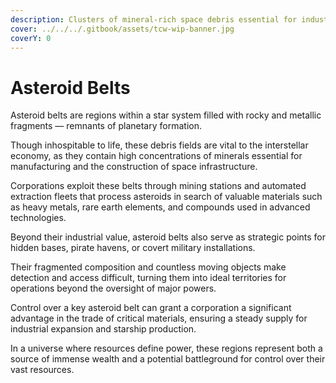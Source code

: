 ```yaml
---
description: Clusters of mineral-rich space debris essential for industrial supply chains.
cover: ../../../.gitbook/assets/tcw-wip-banner.jpg
coverY: 0
---
```


# Asteroid Belts

Asteroid belts are regions within a star system filled with rocky and metallic fragments — remnants of planetary formation.

Though inhospitable to life, these debris fields are vital to the interstellar economy, as they contain high concentrations of minerals essential for manufacturing and the construction of space infrastructure.

Corporations exploit these belts through mining stations and automated extraction fleets that process asteroids in search of valuable materials such as heavy metals, rare earth elements, and compounds used in advanced technologies.

Beyond their industrial value, asteroid belts also serve as strategic points for hidden bases, pirate havens, or covert military installations.

Their fragmented composition and countless moving objects make detection and access difficult, turning them into ideal territories for operations beyond the oversight of major powers.

Control over a key asteroid belt can grant a corporation a significant advantage in the trade of critical materials, ensuring a steady supply for industrial expansion and starship production.

In a universe where resources define power, these regions represent both a source of immense wealth and a potential battleground for control over their vast resources.
